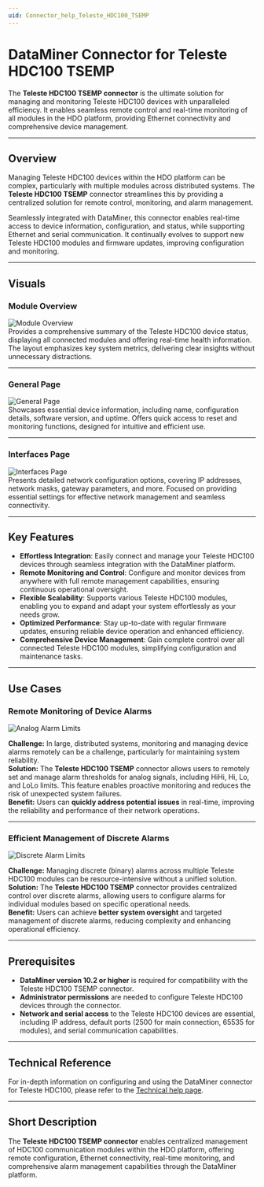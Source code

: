 ```yaml
---
uid: Connector_help_Teleste_HDC100_TSEMP
---
```


# DataMiner Connector for Teleste HDC100 TSEMP

The **Teleste HDC100 TSEMP connector** is the ultimate solution for managing and monitoring Teleste HDC100 devices with unparalleled efficiency. It enables seamless remote control and real-time monitoring of all modules in the HDO platform, providing Ethernet connectivity and comprehensive device management.

---

## Overview

Managing Teleste HDC100 devices within the HDO platform can be complex, particularly with multiple modules across distributed systems. The **Teleste HDC100 TSEMP** connector streamlines this by providing a centralized solution for remote control, monitoring, and alarm management.

Seamlessly integrated with DataMiner, this connector enables real-time access to device information, configuration, and status, while supporting Ethernet and serial communication. It continually evolves to support new Teleste HDC100 modules and firmware updates, improving configuration and monitoring.

---

## Visuals

### Module Overview
![Module Overview](~/connector/images/TelesteHDC100ModuleOverview.png)  
Provides a comprehensive summary of the Teleste HDC100 device status, displaying all connected modules and offering real-time health information. The layout emphasizes key system metrics, delivering clear insights without unnecessary distractions.

---

### General Page
![General Page](~/connector/images/TelesteHDC100GeneralPage.png)  
Showcases essential device information, including name, configuration details, software version, and uptime. Offers quick access to reset and monitoring functions, designed for intuitive and efficient use.

---

### Interfaces Page
![Interfaces Page](~/connector/images/TelesteHDC100InterfacesPage.png)  
Presents detailed network configuration options, covering IP addresses, network masks, gateway parameters, and more. Focused on providing essential settings for effective network management and seamless connectivity.

---

## Key Features

- **Effortless Integration**: Easily connect and manage your Teleste HDC100 devices through seamless integration with the DataMiner platform.
- **Remote Monitoring and Control**: Configure and monitor devices from anywhere with full remote management capabilities, ensuring continuous operational oversight.
- **Flexible Scalability**: Supports various Teleste HDC100 modules, enabling you to expand and adapt your system effortlessly as your needs grow.
- **Optimized Performance**: Stay up-to-date with regular firmware updates, ensuring reliable device operation and enhanced efficiency.
- **Comprehensive Device Management**: Gain complete control over all connected Teleste HDC100 modules, simplifying configuration and maintenance tasks.

---

## Use Cases

### Remote Monitoring of Device Alarms
![Analog Alarm Limits](~/connector/images/TelesteHDC100MonitoringAnalogAlarmLimits.png)  

**Challenge:** In large, distributed systems, monitoring and managing device alarms remotely can be a challenge, particularly for maintaining system reliability.  
**Solution:** The **Teleste HDC100 TSEMP** connector allows users to remotely set and manage alarm thresholds for analog signals, including HiHi, Hi, Lo, and LoLo limits. This feature enables proactive monitoring and reduces the risk of unexpected system failures.  
**Benefit:** Users can **quickly address potential issues** in real-time, improving the reliability and performance of their network operations.

---

### Efficient Management of Discrete Alarms
![Discrete Alarm Limits](~/connector/images/TelesteHDC100MonitoringDiscreteAlarms.png)  

**Challenge:** Managing discrete (binary) alarms across multiple Teleste HDC100 modules can be resource-intensive without a unified solution.  
**Solution:** The **Teleste HDC100 TSEMP** connector provides centralized control over discrete alarms, allowing users to configure alarms for individual modules based on specific operational needs.  
**Benefit:** Users can achieve **better system oversight** and targeted management of discrete alarms, reducing complexity and enhancing operational efficiency.

---

## Prerequisites

- **DataMiner version 10.2 or higher** is required for compatibility with the Teleste HDC100 TSEMP connector.
- **Administrator permissions** are needed to configure Teleste HDC100 devices through the connector.
- **Network and serial access** to the Teleste HDC100 devices are essential, including IP address, default ports (2500 for main connection, 65535 for modules), and serial communication capabilities.

---

## Technical Reference

For in-depth information on configuring and using the DataMiner connector for Teleste HDC100, please refer to the [Technical help page](xref:Connector_help_Teleste_HDC100_TSEMP_Technical).

---

## Short Description

The **Teleste HDC100 TSEMP connector** enables centralized management of HDC100 communication modules within the HDO platform, offering remote configuration, Ethernet connectivity, real-time monitoring, and comprehensive alarm management capabilities through the DataMiner platform.